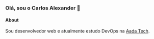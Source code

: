 ### Olá, sou o Carlos Alexander 👋

#### About
Sou desenvolvedor web e atualmente estudo DevOps na [Aada Tech](https://ada.tech/).


